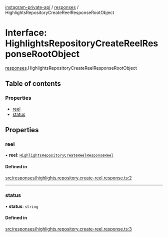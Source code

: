 [instagram-private-api](../../README.md) / [responses](../../modules/responses.md) / HighlightsRepositoryCreateReelResponseRootObject

# Interface: HighlightsRepositoryCreateReelResponseRootObject

[responses](../../modules/responses.md).HighlightsRepositoryCreateReelResponseRootObject

## Table of contents

### Properties

- [reel](HighlightsRepositoryCreateReelResponseRootObject.md#reel)
- [status](HighlightsRepositoryCreateReelResponseRootObject.md#status)

## Properties

### reel

• **reel**: [`HighlightsRepositoryCreateReelResponseReel`](HighlightsRepositoryCreateReelResponseReel.md)

#### Defined in

[src/responses/highlights.repository.create-reel.response.ts:2](https://github.com/Nerixyz/instagram-private-api/blob/b3351b9/src/responses/highlights.repository.create-reel.response.ts#L2)

___

### status

• **status**: `string`

#### Defined in

[src/responses/highlights.repository.create-reel.response.ts:3](https://github.com/Nerixyz/instagram-private-api/blob/b3351b9/src/responses/highlights.repository.create-reel.response.ts#L3)
